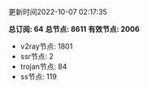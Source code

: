更新时间2022-10-07 02:17:35

**总订阅: 64**
**总节点: 8611**
**有效节点: 2006**
- v2ray节点: 1801
- ssr节点: 2
- trojan节点: 84
- ss节点: 119
